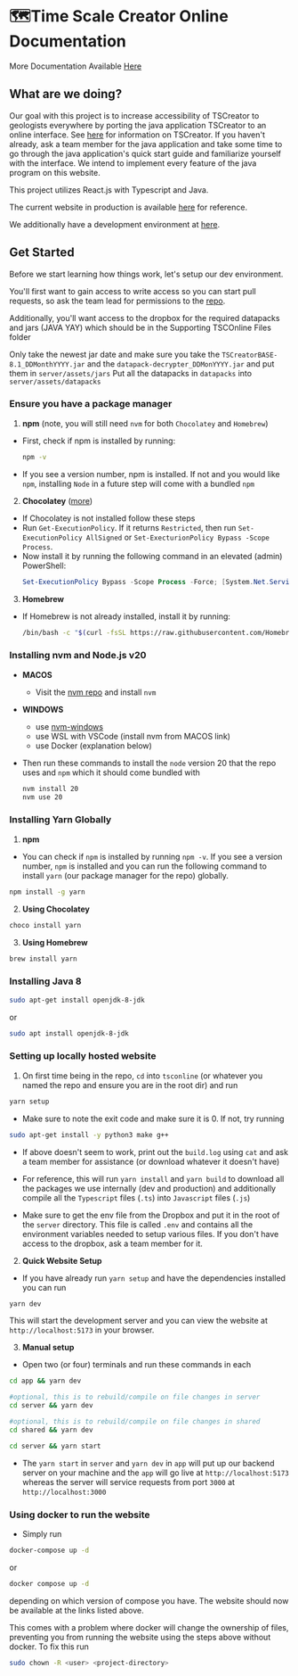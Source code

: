 # 🗺️Time Scale Creator Online Documentation

More Documentation Available [Here](https://earthhistoryviz.github.io/tsconline/)

## What are we doing?

Our goal with this project is to increase accessibility of TSCreator to geologists everywhere by porting the java application TSCreator to an online interface. See [here](https://timescalecreator.org/index/index.php) for information on TSCreator. If you haven't already, ask a team member for the java application and take some time to go through the java application's quick start guide and familiarize yourself with the interface. We intend to implement every feature of the java program on this website.

This project utilizes React.js with Typescript and Java.

The current website in production is available [here](https://tsconline.timescalecreator.org) for reference.

We additionally have a development environment at [here](https://dev.timescalecreator.org).

## Get Started

Before we start learning how things work, let's setup our dev environment.

You'll first want to gain access to write access so you can start pull requests, so ask the team lead for permissions to the [repo](https://github.com/earthhistoryviz/tsconline).

Additionally, you'll want access to the dropbox for the required datapacks and jars (JAVA YAY) which should be in the Supporting TSCOnline Files folder

Only take the newest jar date and make sure you take the `TSCreatorBASE-8.1_DDMonthYYYY.jar` and the `datapack-decrypter_DDMonYYYY.jar` and put them in `server/assets/jars`
Put all the datapacks in `datapacks` into `server/assets/datapacks`

### Ensure you have a package manager

1. **npm** (note, you will still need `nvm` for both `Chocolatey` and `Homebrew`)

- First, check if npm is installed by running:

  ```bash
  npm -v
  ```

- If you see a version number, npm is installed. If not and you would like `npm`, installing `Node` in a future step will come with a bundled `npm`

2. **Chocolatey** ([more](https://chocolatey.org/installhttps://chocolatey.org/install))

- If Chocolatey is not installed follow these steps
- Run `Get-ExecutionPolicy`. If it returns `Restricted`, then run `Set-ExecutionPolicy AllSigned` or `Set-ExecturionPolicy Bypass -Scope Process`.
- Now install it by running the following command in an elevated (admin) PowerShell:
  ```powershell
  Set-ExecutionPolicy Bypass -Scope Process -Force; [System.Net.ServicePointManager]::SecurityProtocol = [System.Net.ServicePointManager]::SecurityProtocol -bor 3072; iex ((New-Object System.Net.WebClient).DownloadString('https://chocolatey.org/install.ps1'))
  ```

3. **Homebrew**

- If Homebrew is not already installed, install it by running:
  ```bash
  /bin/bash -c "$(curl -fsSL https://raw.githubusercontent.com/Homebrew/install/HEAD/install.sh)"
  ```

### Installing nvm and Node.js v20

- **MACOS**
  - Visit the [nvm repo](https://github.com/nvm-sh/nvm) and install `nvm`
- **WINDOWS**
  - use [nvm-windows](https://github.com/coreybutler/nvm-windows/releases)
  - use WSL with VSCode (install nvm from MACOS link)
  - use Docker (explanation below)
- Then run these commands to install the `node` version 20 that the repo uses and `npm` which it should come bundled with

  ```bash
  nvm install 20
  nvm use 20
  ```

### Installing Yarn Globally

1. **npm**

- You can check if `npm` is installed by running `npm -v`. If you see a version number, `npm` is installed and you can run the following command to install `yarn` (our package manager for the repo) globally.

```bash
npm install -g yarn
```

2. **Using Chocolatey**

```powershell
choco install yarn
```

3. **Using Homebrew**

```bash
brew install yarn
```

### Installing Java 8
```bash
sudo apt-get install openjdk-8-jdk
```
or

```bash
sudo apt install openjdk-8-jdk
```
### Setting up locally hosted website

1. On first time being in the repo, `cd` into `tsconline` (or whatever you named the repo and ensure you are in the root dir) and run

```bash
yarn setup
```

- Make sure to note the exit code and make sure it is 0. If not, try running
```bash
sudo apt-get install -y python3 make g++
```

- If above doesn't seem to work, print out the `build.log` using `cat` and ask a team member for assistance (or download whatever it doesn't have)

- For reference, this will run `yarn install` and `yarn build` to download all the packages we use internally (dev and production) and additionally compile all the `Typescript` files (`.ts`) into `Javascript` files (`.js`)

- Make sure to get the env file from the Dropbox and put it in the root of the `server` directory. This file is called `.env` and contains all the environment variables needed to setup various files. If you don't have access to the dropbox, ask a team member for it.

2. **Quick Website Setup**
- If you have already run `yarn setup` and have the dependencies installed you can run
```bash
yarn dev
```
This will start the development server and you can view the website at `http://localhost:5173` in your browser.

3. **Manual setup**

- Open two (or four) terminals and run these commands in each

```bash
cd app && yarn dev
```

```bash
#optional, this is to rebuild/compile on file changes in server
cd server && yarn dev
```

```bash
#optional, this is to rebuild/compile on file changes in shared
cd shared && yarn dev
```

```bash
cd server && yarn start
```

- The `yarn start` in `server` and `yarn dev` in `app` will put up our backend server on your machine and the `app` will go live at `http://localhost:5173` whereas the server will service requests from port `3000` at `http://localhost:3000`

### Using docker to run the website
- Simply run
```bash
docker-compose up -d
```
or
```bash
docker compose up -d
```
depending on which version of compose you have. The website should now be available at the links listed above.

This comes with a problem where docker will change the ownership of files, preventing you from running the website using the steps above without docker. To fix this run
```bash
sudo chown -R <user> <project-directory>
```

